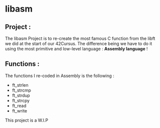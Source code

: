 # libasm

## Project :

The libasm Project is to re-create the most famous C function from the libft we did at the start of our 42Cursus.
The difference being we have to do it using the most primitive and low-level language : **Assembly language** !

## Functions :

The functions I re-coded in Assembly is the following :

- ft_strlen
- ft_strcmp
- ft_strdup
- ft_strcpy
- ft_read
- ft_write


This project is a W.I.P
